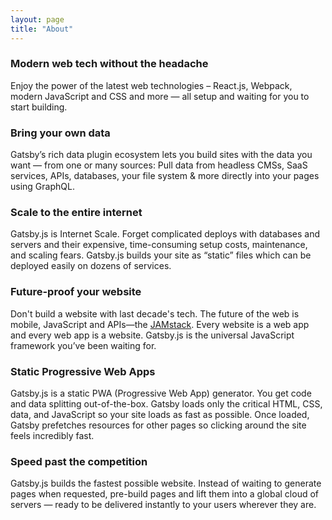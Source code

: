```yaml
---
layout: page
title: "About"
---
```


### Modern web tech without the headache

Enjoy the power of the latest web technologies – React.js, Webpack, modern JavaScript and CSS and more — all setup and waiting for you to start building.

### Bring your own data

Gatsby’s rich data plugin ecosystem lets you build sites with the data you want — from one or many sources: Pull data from headless CMSs, SaaS services, APIs, databases, your file system & more directly into your pages using GraphQL.

### Scale to the entire internet

Gatsby.js is Internet Scale. Forget complicated deploys with databases and servers and their expensive, time-consuming setup costs, maintenance, and scaling fears. Gatsby.js builds your site as “static” files which can be deployed easily on dozens of services.

### Future-proof your website

Don't build a website with last decade's tech. The future of the web is mobile, JavaScript and APIs—the [JAMstack](https://jamstack.org). Every website is a web app and every web app is a website. Gatsby.js is the universal JavaScript framework you’ve been waiting for.

### Static Progressive Web Apps

Gatsby.js is a static PWA (Progressive Web App) generator. You get code and data splitting out-of-the-box. Gatsby loads only the critical HTML, CSS, data, and JavaScript so your site loads as fast as possible. Once loaded, Gatsby prefetches resources for other pages so clicking around the site feels incredibly fast.

### Speed past the competition

Gatsby.js builds the fastest possible website. Instead of waiting to generate pages when requested, pre-build pages and lift them into a global cloud of servers — ready to be delivered instantly to your users wherever they are.
